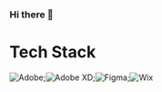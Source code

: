 ### Hi there 👋

<!--
**Pedro-CL/Pedro-CL** is a ✨ _special_ ✨ repository because its `README.md` (this file) appears on your GitHub profile.

Here are some ideas to get you started:

- 🔭 I’m currently working on ...
- 🌱 I’m currently learning ...
- 👯 I’m looking to collaborate on ...
- 🤔 I’m looking for help with ...
- 💬 Ask me about ...
- 📫 How to reach me: ...
- 😄 Pronouns: ...
- ⚡ Fun fact: ...
-->
# Tech Stack
![Adobe](https://img.shields.io/badge/adobe-%23FF0000.svg?style=for-the-badge&logo=adobe&logoColor=white);![Adobe XD](https://img.shields.io/badge/Adobe%20XD-470137?style=for-the-badge&logo=Adobe%20XD&logoColor=#FF61F6);![Figma](https://img.shields.io/badge/figma-%23F24E1E.svg?style=for-the-badge&logo=figma&logoColor=white);![Wix](https://img.shields.io/badge/wix-000?style=for-the-badge&logo=wix&logoColor=white)
